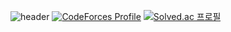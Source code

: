 ![header](https://capsule-render.vercel.app/api?type=transparent&color=auto&height=300&section=header&text=hello,%20world&fontSize=90)
[![CodeForces Profile](https://cf.leed.at?id=hoxym01a)](https://codeforces.com/profile/hoxym01a)
[![Solved.ac
프로필](http://mazassumnida.wtf/api/v2/generate_badge?boj=hoxymola)](https://solved.ac/hoxymola)
